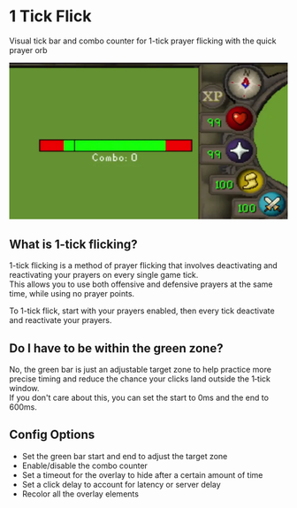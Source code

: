 # 1 Tick Flick
Visual tick bar and combo counter for 1-tick prayer flicking with the quick prayer orb

<img width=600px src="example-image.webp">

## What is 1-tick flicking?
1-tick flicking is a method of prayer flicking that involves deactivating and reactivating your prayers on every single game tick.  
This allows you to use both offensive and defensive prayers at the same time, while using no prayer points.

To 1-tick flick, start with your prayers enabled, then every tick deactivate and reactivate your prayers.

## Do I have to be within the green zone?
No, the green bar is just an adjustable target zone to help practice more precise timing and reduce the chance your clicks land outside the 1‑tick window.    
If you don't care about this, you can set the start to 0ms and the end to 600ms.

## Config Options
- Set the green bar start and end to adjust the target zone
- Enable/disable the combo counter
- Set a timeout for the overlay to hide after a certain amount of time
- Set a click delay to account for latency or server delay
- Recolor all the overlay elements
